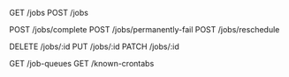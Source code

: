 GET /jobs
POST /jobs

POST /jobs/complete
POST /jobs/permanently-fail
POST /jobs/reschedule

DELETE /jobs/:id
PUT /jobs/:id
PATCH /jobs/:id

GET /job-queues
GET /known-crontabs




